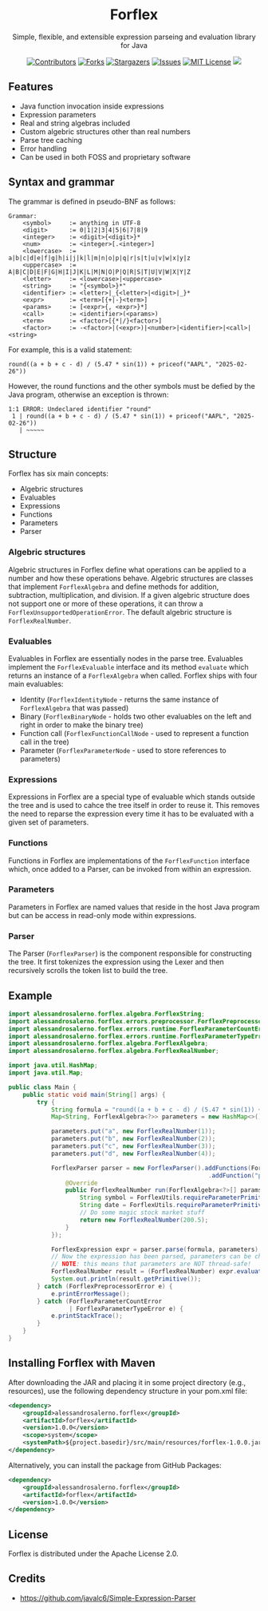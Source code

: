 <p align="center">
    <h1 align="center">Forflex</h1>
    <p align="center"> Simple, flexible, and extensible expression parseing and evaluation library for Java </p>
</p>

<div align="center">

[contributors-shield]: https://img.shields.io/github/contributors/Alessandro-Salerno/Forflex.svg?style=flat-square
[contributors-url]: https://github.com/Alessandro-Salerno/Forflex/graphs/contributors
[forks-shield]: https://img.shields.io/github/forks/Alessandro-Salerno/Forflex.svg?style=flat-square
[forks-url]: https://github.com/Alessandro-Salerno/Forflex/network/members
[stars-shield]: https://img.shields.io/github/stars/Alessandro-Salerno/Forflex.svg?style=flat-square
[stars-url]: https://github.com/Alessandro-Salerno/Forflex/stargazers
[issues-shield]: https://img.shields.io/github/issues/Alessandro-Salerno/Forflex.svg?style=flat-square
[issues-url]: https://github.com/Alessandro-Salerno/Forflex/issues
[license-shield]: https://img.shields.io/github/license/Alessandro-Salerno/Forflex.svg?style=flat-square
[license-url]: https://github.com/Alessandro-Salerno/Forflex/blob/master/LICENSE.txt

[![Contributors][contributors-shield]][contributors-url]
[![Forks][forks-shield]][forks-url]
[![Stargazers][stars-shield]][stars-url]
[![Issues][issues-shield]][issues-url]
[![MIT License][license-shield]][license-url]
![](https://tokei.rs/b1/github/Alessandro-Salerno/Forflex)

</div>

## Features
- Java function invocation inside expressions
- Expression parameters
- Real and string algebras included
- Custom algebric structures other than real numbers
- Parse tree caching
- Error handling
- Can be used in both FOSS and proprietary software

## Syntax and grammar
The grammar is defined in pseudo-BNF as follows:
```
Grammar:
    <symbol>     := anything in UTF-8
    <digit>      := 0|1|2|3|4|5|6|7|8|9
    <integer>    := <digit>{<digit>}*
    <num>        := <integer>[.<integer>]
    <lowercase>  := a|b|c|d|e|f|g|h|i|j|k|l|m|n|o|p|q|r|s|t|u|v|w|x|y|z
    <uppercase>  := A|B|C|D|E|F|G|H|I|J|K|L|M|N|O|P|Q|R|S|T|U|V|W|X|Y|Z
    <letter>     := <lowercase>|<uppercase>
    <string>     := "{<symbol>}*"
    <identifier> := <letter>|_{<letter>|<digit>|_}*
    <expr>       := <term>[{+|-}<term>]
    <params>     := [<expr>{, <expr>}*]
    <call>       := <identifier>(<params>)
    <term>       := <factor>[{*|/}<factor>]
    <factor>     := -<factor>|(<expr>)|<number>|<identifier>|<call>|<string>
```

For example, this is a valid statement:
```
round((a + b + c - d) / (5.47 * sin(1)) + priceof("AAPL", "2025-02-26"))
```
However, the round functions and the other symbols must be defied by the Java program, otherwise an exception is thrown:
```
1:1 ERROR: Undeclared identifier "round"
 1 | round((a + b + c - d) / (5.47 * sin(1)) + priceof("AAPL", "2025-02-26"))
   | ~~~~~
```

## Structure
Forflex has six main concepts:
- Algebric structures
- Evaluables
- Expressions
- Functions
- Parameters
- Parser

### Algebric structures
Algebric structures in Forflex define what operations can be applied to a number and how these operations behave. Algebric structures are classes that implement `ForflexAlgebra` and define methods for addition, subtraction, multiplication, and division. If a given algebric structure does not support one or more of these operations, it can throw a `ForflexUnsupportedOperationError`. The default algebric structure is `ForflexRealNumber`.

### Evaluables
Evaluables in Forflex are essentially nodes in the parse tree. Evaluables implement the `ForflexEvaluable` interface and its method `evaluate` which returns an instance of a `ForflexAlgebra` when called.
Forflex ships with four main evaluables:
- Identity (`ForflexIdentityNode` - returns the same instance of `ForflexAlgebra` that was passed)
- Binary (`ForflexBinaryNode` - holds two other evaluables on the left and right in order to make the binary tree)
- Function call (`ForflexFunctionCallNode` - used to represent a function call in the tree)
- Parameter (`ForflexParameterNode` - used to store references to parameters)

### Expressions
Expressions in Forflex are a special type of evaluable which stands outside the tree and is used to cahce the tree itself in order to reuse it. This removes the need to reparse the expression every time it has to be evaluated with a given set of parameters.

### Functions
Functions in Forflex are implementations of the `ForflexFunction` interface which, once added to a Parser, can be invoked from within an expression.

### Parameters
Parameters in Forflex are named values that reside in the host Java program but can be access in read-only mode within expressions.

### Parser
The Parser (`ForflexParser`) is the component responsible for constructing the tree. It first tokenizes the expression using the Lexer and then recursively scrolls the token list to build the tree.

## Example

```java
import alessandrosalerno.forflex.algebra.ForflexString;
import alessandrosalerno.forflex.errors.preprocessor.ForflexPreprocessorError;
import alessandrosalerno.forflex.errors.runtime.ForflexParameterCountError;
import alessandrosalerno.forflex.errors.runtime.ForflexParameterTypeError;
import alessandrosalerno.forflex.algebra.ForflexAlgebra;
import alessandrosalerno.forflex.algebra.ForflexRealNumber;

import java.util.HashMap;
import java.util.Map;

public class Main {
    public static void main(String[] args) {
        try {
            String formula = "round((a + b + c - d) / (5.47 * sin(1)) + priceof(\"AAPL\", \"2025-02-26\"))";
            Map<String, ForflexAlgebra<?>> parameters = new HashMap<>();

            parameters.put("a", new ForflexRealNumber(1));
            parameters.put("b", new ForflexRealNumber(2));
            parameters.put("c", new ForflexRealNumber(3));
            parameters.put("d", new ForflexRealNumber(4));

            ForflexParser parser = new ForflexParser().addFunctions(ForflexUtils.DEFAULT_FUNCTIONS)
                                                        .addFunction("priceof", new ForflexFunction<ForflexRealNumber>() {
                @Override
                public ForflexRealNumber run(ForflexAlgebra<?>[] params) {
                    String symbol = ForflexUtils.requireParameterPrimitiveType(params, 0, String.class);
                    String date = ForflexUtils.requireParameterPrimitiveType(params, 1, String.class);
                    // Do some magic stock market stuff
                    return new ForflexRealNumber(200.5);
                }
            });

            ForflexExpression expr = parser.parse(formula, parameters);
            // Now the expression has been parsed, parameters can be changed at any time
            // NOTE: this means that parameters are NOT thread-safe!
            ForflexRealNumber result = (ForflexRealNumber) expr.evaluate();
            System.out.println(result.getPrimitive());
        } catch (ForflexPreprocessorError e) {
            e.printErrorMessage();
        } catch (ForflexParameterCountError
                 | ForflexParameterTypeError e) {
            e.printStackTrace();
        }
    }
}
```

## Installing Forflex with Maven
After downloading the JAR and placing it in some project directory (e.g., resources), use the following dependency structure in your pom.xml file:
```xml
<dependency>
    <groupId>alessandrosalerno.forflex</groupId>
    <artifactId>forflex</artifactId>
    <version>1.0.0</version>
    <scope>system</scope>
    <systemPath>${project.basedir}/src/main/resources/forflex-1.0.0.jar</systemPath>
</dependency>
```
Alternatively, you can install the package from GitHub Packages:
```xml
<dependency>
    <groupId>alessandrosalerno.forflex</groupId>
    <artifactId>forflex</artifactId>
    <version>1.0.0</version>
</dependency>
```

## License
Forflex is distributed under the Apache License 2.0.

## Credits
- https://github.com/javalc6/Simple-Expression-Parser
